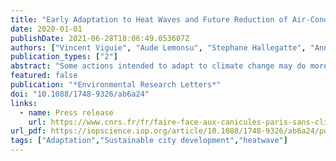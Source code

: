 ```yaml
---
title: "Early Adaptation to Heat Waves and Future Reduction of Air-Conditioning Energy Use in Paris"
date: 2020-01-01
publishDate: 2021-06-28T18:06:49.053607Z
authors: ["Vincent Viguie", "Aude Lemonsu", "Stephane Hallegatte", "Anne-Lise Beaulant", "Colette Marchadier", "Valery Masson", "Gregoire Pigeon", "Jean-Luc Salagnac"]
publication_types: ["2"]
abstract: "Some actions intended to adapt to climate change may do more harm than good, especially when they consume energy, making it more difficult to shift to decarbonized energy, or when, in meeting the needs of one group of people, they increase the vulnerability of others. Heat wave risk provides a typical example : air conditioning (AC) equipment may trigger large energy consumption and worsen heat stress outdoor. Alternative adaptation strategies exist, but it is not clear whether they can prevent AC from being massively used. Here, with an interdisciplinary modeling platform, taking Paris as a case study, we provide a first quantified analysis of the efficiency of adaptation strategies (large scale urban greening, building insulation policy, generalized behavioral changes in AC use) in reducing future potential AC need. We find that even ambitious strategies do not appear sufficient to totally replace AC and ensure thermal comfort, under a median climate change scenario. They can, however, reduce AC energy use by half during the heat waves and compensate for the heat releases outdoor. Our results show that adaptation actions, implemented early, may play a key role if we are to remain on a low-carbon pathway."
featured: false
publication: "*Environmental Research Letters*"
doi: "10.1088/1748-9326/ab6a24"
links:
  - name: Press release
    url: https://www.cnrs.fr/fr/faire-face-aux-canicules-paris-sans-climatisation
url_pdf: https://iopscience.iop.org/article/10.1088/1748-9326/ab6a24/pdf
tags: ["Adaptation","Sustainable city development","heatwave"]
---
```



